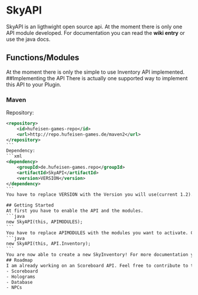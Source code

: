 # SkyAPI

SkyAPI is an ligthwight open source api. At the moment there is only one API module developed. For documentation you can read the **wiki entry** or use the java docs.

## Functions/Modules
At the moment there is only the simple to use Inventory API implemented.
##Implementing the API
There is actually one supported way to implement this API to your Plugin.
### Maven
Repository:
``````xml
<repository>
	<id>hufeisen-games-repo</id>
	<url>http://repo.hufeisen-games.de/maven2</url>
</repository>
```
Dependency:
```xml
<dependency>
	<groupId>de.hufeisen-games.repo</groupId>
	<artifactId>SkyAPI</artifactId>
	<version>VERSION</version>
</dependency>
```
You have to replace VERSION with the Version you will use(current 1.2). You have to put the API into the plugin folder or use the maven shade plugin.

## Getting Started
At first you have to enable the API and the modules.
```java
new SkyAPI(this, APIMODULES);
```
You have to replace APIMODULES with the modules you want to activate. Currently there is only the InventoryAPI. Here you have another example:
```java
new SkyAPI(this, API.Inventory);
```
You are now able to create a new SkyInventory! For more documentation you can read the **wiki**.
## Roadmap
I am already working on an Scoreboard API. Feel free to contribute to the project an report bugs in the issue section. Here is a short list of planned modules:
- Scoreboard
- Holograms
- Database
- NPCs
